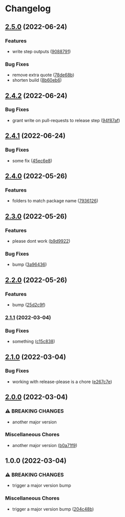 # Changelog

## [2.5.0](https://github.com/tshowers-bt/scratch/compare/v2.4.2...v2.5.0) (2022-06-24)


### Features

* write step outputs ([9088791](https://github.com/tshowers-bt/scratch/commit/908879131b8252afbb258c79b3255dbbda064e6b))


### Bug Fixes

* remove extra quote ([78de68b](https://github.com/tshowers-bt/scratch/commit/78de68b58b89e17d46c0a4c84d7140ab39639e27))
* shorten build ([8b60eb6](https://github.com/tshowers-bt/scratch/commit/8b60eb66a1ad90b6b9eafd38dccb43b54c2a0982))

## [2.4.2](https://github.com/tshowers-bt/scratch/compare/v2.4.1...v2.4.2) (2022-06-24)


### Bug Fixes

* grant write on pull-requests to release step ([94f87af](https://github.com/tshowers-bt/scratch/commit/94f87afbfa4315e7ff2a9b09c2d56329b30b2672))

## [2.4.1](https://github.com/tshowers-bt/scratch/compare/v2.4.0...v2.4.1) (2022-06-24)


### Bug Fixes

* some fix ([45ec6e8](https://github.com/tshowers-bt/scratch/commit/45ec6e8fc7df4c19e051e9fea114eca6fd4edcd7))

## [2.4.0](https://github.com/tshowers-bt/scratch/compare/v2.3.0...v2.4.0) (2022-05-26)


### Features

* folders to match package name ([7936126](https://github.com/tshowers-bt/scratch/commit/793612665a41a9fb3330f8e71f8bcae94d30617e))

## [2.3.0](https://github.com/tshowers-bt/scratch/compare/v2.2.0...v2.3.0) (2022-05-26)


### Features

* please dont work ([b9d9922](https://github.com/tshowers-bt/scratch/commit/b9d992235a3eda26e6fe704087f98a821eb40d84))


### Bug Fixes

* bump ([3a96436](https://github.com/tshowers-bt/scratch/commit/3a9643647d206c7a97e1768bf2eed9e516fc6f37))

## [2.2.0](https://github.com/tshowers-bt/scratch/compare/v2.1.1...v2.2.0) (2022-05-26)


### Features

* bump ([25d2c9f](https://github.com/tshowers-bt/scratch/commit/25d2c9f9d3e0d64efb095b00d745134808bf1cd9))

### [2.1.1](https://github.com/tshowers-bt/scratch/compare/v2.1.0...v2.1.1) (2022-03-04)


### Bug Fixes

* something ([c15c838](https://github.com/tshowers-bt/scratch/commit/c15c838ced3fcdb468a326eb29ea8fc967a242be))

## [2.1.0](https://github.com/tshowers-bt/scratch/compare/v2.0.0...v2.1.0) (2022-03-04)


### Bug Fixes

* working with release-please is a chore ([e267c7e](https://github.com/tshowers-bt/scratch/commit/e267c7e50a2a83cc69b4bee09918a5bc57e674d5))

## [2.0.0](https://github.com/tshowers-bt/scratch/compare/v1.0.0...v2.0.0) (2022-03-04)


### ⚠ BREAKING CHANGES

* another major version

### Miscellaneous Chores

* another major version ([b0a71f9](https://github.com/tshowers-bt/scratch/commit/b0a71f92e7b1bb5107e6bad21e4746e0264f1e98))

## 1.0.0 (2022-03-04)


### ⚠ BREAKING CHANGES

* trigger a major version bump

### Miscellaneous Chores

* trigger a major version bump ([204c48b](https://github.com/tshowers-bt/scratch/commit/204c48bac48926b4fb269a55dd4941b0da10acc4))
